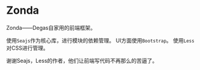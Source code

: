 Zonda
=====

Zonda——Degas自家用的前端框架。

使用`Seajs`作为核心库，进行模块的依赖管理。
UI方面使用`Bootstrap`。
使用`Less`对CSS进行管理。

谢谢Seajs，Less的作者，他们让前端写代码不再那么的苦逼了。
